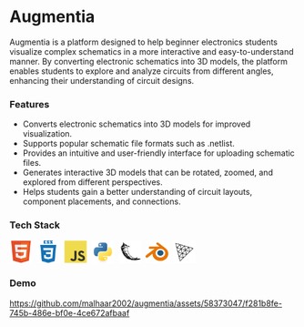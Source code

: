 # Augmentia
Augmentia is a platform designed to help beginner electronics students visualize complex schematics in a more interactive and easy-to-understand manner. By converting electronic schematics into 3D models, the platform enables students to explore and analyze circuits from different angles, enhancing their understanding of circuit designs.

### Features
<ul>
<li>Converts electronic schematics into 3D models for improved visualization.</li>
<li>Supports popular schematic file formats such as .netlist.</li>
<li>Provides an intuitive and user-friendly interface for uploading schematic files.</li>
<li>Generates interactive 3D models that can be rotated, zoomed, and explored from different perspectives.</li>
<li>Helps students gain a better understanding of circuit layouts, component placements, and connections.</li>
</ul>

### Tech Stack
<div>
  <img src="https://github.com/devicons/devicon/blob/master/icons/html5/html5-original.svg" title="HTML5" alt="HTML" width="40" height="40"/>&nbsp;
  <img src="https://github.com/devicons/devicon/blob/master/icons/css3/css3-plain-wordmark.svg"  title="CSS3" alt="CSS" width="40" height="40"/>&nbsp;
  <img src="https://github.com/devicons/devicon/blob/master/icons/javascript/javascript-original.svg" title="JavaScript" alt="JavaScript" width="40" height="40"/>&nbsp;
  <img src="https://github.com/devicons/devicon/blob/master/icons/python/python-original.svg" title="Python" alt="Python" width="40" height="40"/>&nbsp;
  <img src="https://github.com/devicons/devicon/blob/master/icons/flask/flask-original.svg" title="Flask" alt="Flask" width="40" height="40"/>&nbsp;
  <img src="https://github.com/devicons/devicon/blob/master/icons/blender/blender-original.svg" title="Blender" alt="Blender" width="40" height="40"/>&nbsp;
  <img src="https://github.com/devicons/devicon/blob/master/icons/threejs/threejs-original.svg" title="Three.JS" alt="Three.JS" width="40" height="40"/>&nbsp;
</div>

### Demo
https://github.com/malhaar2002/augmentia/assets/58373047/f281b8fe-745b-486e-bf0e-4ce672afbaaf

